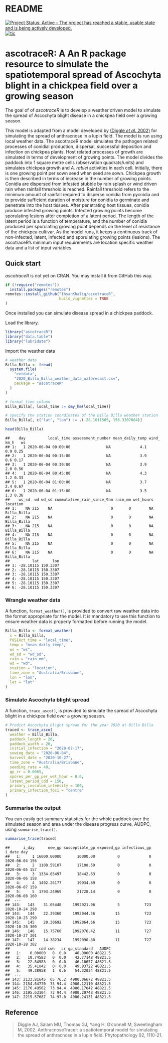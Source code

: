 README
================

[![Project Status: Active – The project has reached a stable, usable
state and is being actively
developed.](https://www.repostatus.org/badges/latest/active.svg)](https://www.repostatus.org/#active)
[![tic](https://github.com/IhsanKhaliq/ascotraceR/actions/workflows/tic.yml/badge.svg)](https://github.com/IhsanKhaliq/ascotraceR/actions/workflows/tic.yml)

# ascotraceR: A An R package resource to simulate the spatiotemporal spread of Ascochyta blight in a chickpea field over a growing season

The goal of of *ascotraceR* is to develop a weather driven model to
simulate the spread of Ascochyta blight disease in a chickpea field over
a growing season.

This model is adapted from a model developed by [(Diggle *et al.*
2002)](https://doi.org/10.1094/PHYTO.2002.92.10.1110) for simulating the
spread of anthracnose in a lupin field. The model is run using local
weather data. The ascotraceR model simulates the pathogen related
processes of conidial production, dispersal, successful deposition and
infection on chickpea plants. Host related processes of growth are
simulated in terms of development of growing points. The model divides
the paddock into 1 square metre cells (observation quadrats/units) and
simulates chickpea growth and *A. rabiei* activities in each cell.
Initially, there is one growing point per sown seed when seed are sown.
Chickpea growth is then described in terms of increase in the number of
growing points. Conidia are dispersed from infested stubble by rain
splash or wind driven rain when rainfall threshold is reached. Rainfall
threshold refers to the minimum amount of rainfall required to disperse
conidia from pycnidia and to provide sufficient duration of moisture for
conidia to germinate and penetrate into the host tissues. After
penetrating host tissues, conidia produce infected growing points.
Infected growing points become sporulating lesions after completion of a
latent period. The length of the latent period is a function of
temperature, and the number of conidia produced per sporulating growing
point depends on the level of resistance of the chickpea cultivar. As
the model runs, it keeps a continuous track of non-infected, latent,
infected and sporulating growing points (lesions). The ascotraceR’s
minimum input requirements are location specific weather data and a list
of input variables.

## Quick start

*ascotraceR* is not yet on CRAN. You may install it from GitHub this
way.

``` r
if (!require("remotes"))
  install.packages("remotes")
remotes::install_github("IhsanKhaliq/ascotraceR",
                        build_vignettes = TRUE
)
```

Once installed you can simulate disease spread in a chickpea paddock.

Load the library.

``` r
library("ascotraceR")
library("data.table")
library("lubridate")
```

Import the weather data

``` r
# weather data
Billa_Billa <- fread(
  system.file(
    "extdata",
    "2020_Billa_Billa_weather_data_ozforecast.csv",
    package = "ascotraceR"
  )
)

# format time column
Billa_Billa[, local_time := dmy_hm(local_time)]

# specify the station coordinates of the Billa Billa weather station
Billa_Billa[, c("lat", "lon") := .(-28.1011505, 150.3307084)]

head(Billa_Billa)
```

    ##    day          local_time assessment_number mean_daily_temp wind_ km_h   ws
    ## 1:   1 2020-06-04 00:00:00                NA             4.1        0.9 0.25
    ## 2:   1 2020-06-04 00:15:00                NA             3.9        0.6 0.17
    ## 3:   1 2020-06-04 00:30:00                NA             3.9        2.0 0.56
    ## 4:   1 2020-06-04 00:45:00                NA             4.3        1.2 0.33
    ## 5:   1 2020-06-04 01:00:00                NA             3.7        2.4 0.67
    ## 6:   1 2020-06-04 01:15:00                NA             3.5        1.3 0.36
    ##    ws_sd  wd wd_sd cummulative_rain_since_9am rain_mm wet_hours    location
    ## 1:    NA 215    NA                          0       0        NA Billa_Billa
    ## 2:    NA 215    NA                          0       0        NA Billa_Billa
    ## 3:    NA 215    NA                          0       0        NA Billa_Billa
    ## 4:    NA 215    NA                          0       0        NA Billa_Billa
    ## 5:    NA 215    NA                          0       0        NA Billa_Billa
    ## 6:    NA 215    NA                          0       0        NA Billa_Billa
    ##          lat      lon
    ## 1: -28.10115 150.3307
    ## 2: -28.10115 150.3307
    ## 3: -28.10115 150.3307
    ## 4: -28.10115 150.3307
    ## 5: -28.10115 150.3307
    ## 6: -28.10115 150.3307

### Wrangle weather data

A function, `format_weather()`, is provided to convert raw weather data
into the format appropriate for the model. It is mandatory to use this
function to ensure weather data is properly formatted before running the
model.

``` r
Billa_Billa <- format_weather(
  x = Billa_Billa,
  POSIXct_time = "local_time",
  temp = "mean_daily_temp",
  ws = "ws",
  wd_sd = "wd_sd",
  rain = "rain_mm",
  wd = "wd",
  station = "location",
  time_zone = "Australia/Brisbane",
  lon = "lon",
  lat = "lat"
)
```

### Simulate Ascochyta blight spread

A function, `trace_asco()`, is provided to simulate the spread of
Ascochyta blight in a chickpea field over a growing season.

``` r
# Predict Ascochyta blight spread for the year 2020 at Billa Billa
traced <- trace_asco(
  weather = Billa_Billa,
  paddock_length = 20,
  paddock_width = 20,
  initial_infection = "2020-07-17",
  sowing_date = "2020-06-04",
  harvest_date = "2020-10-27",
  time_zone = "Australia/Brisbane",
  seeding_rate = 40,
  gp_rr = 0.0065,
  spores_per_gp_per_wet_hour = 0.6,
  latent_period_cdd = 150,
  primary_inoculum_intensity = 100,
  primary_infection_foci = "centre"
)
```

### Summarise the output

You can easily get summary statistics for the whole paddock over the
simulated season and area under the disease progress curve, AUDPC, using
`summarise_trace()`.

``` r
summarise_trace(traced)
```

    ##      i_day      new_gp susceptible_gp exposed_gp infectious_gp     i_date day
    ##   1:     1 16000.00000       16000.00          0             0 2020-06-04 156
    ##   2:     2  1108.59107       17108.59          0             0 2020-06-05 157
    ##   3:     3  1334.03497       18442.63          0             0 2020-06-06 158
    ##   4:     4  1492.26177       19934.89          0             0 2020-06-07 159
    ##   5:     5  1793.24969       21728.14          0             0 2020-06-08 160
    ##  ---                                                                         
    ## 143:   143    31.05448     1992021.96          5           723 2020-10-24 298
    ## 144:   144    22.39360     1992044.36         15           723 2020-10-25 299
    ## 145:   145    20.30692     1992064.66         15           723 2020-10-26 300
    ## 146:   146    15.75760     1992076.42         11           727 2020-10-27 301
    ## 147:   147    14.38234     1992090.80         11           727 2020-10-28 302
    ##             cdd cwh   cr gp_standard   AUDPC
    ##   1:    0.00000   0  0.0    40.00000 48821.5
    ##   2:   10.74583   0  0.0    42.77148 48821.5
    ##   3:   22.84583   0  0.0    46.10657 48821.5
    ##   4:   35.41042   0  0.0    49.83722 48821.5
    ##   5:   49.38958   1  0.6    54.32034 48821.5
    ##  ---                                        
    ## 143: 2133.81645  65 76.2  4980.06672 48821.5
    ## 144: 2154.64770  73 94.4  4980.12110 48821.5
    ## 145: 2176.49562  73 94.4  4980.17042 48821.5
    ## 146: 2195.63104  73 94.4  4980.20748 48821.5
    ## 147: 2215.57687  74 97.0  4980.24131 48821.5

## Reference

> Diggle AJ, Salam MU, Thomas GJ, Yang H, O’connell M, Sweetingham M,
> 2002. AnthracnoseTracer: a spatiotemporal model for simulating the
> spread of anthracnose in a lupin field. Phytopathology 92, 1110-21.
